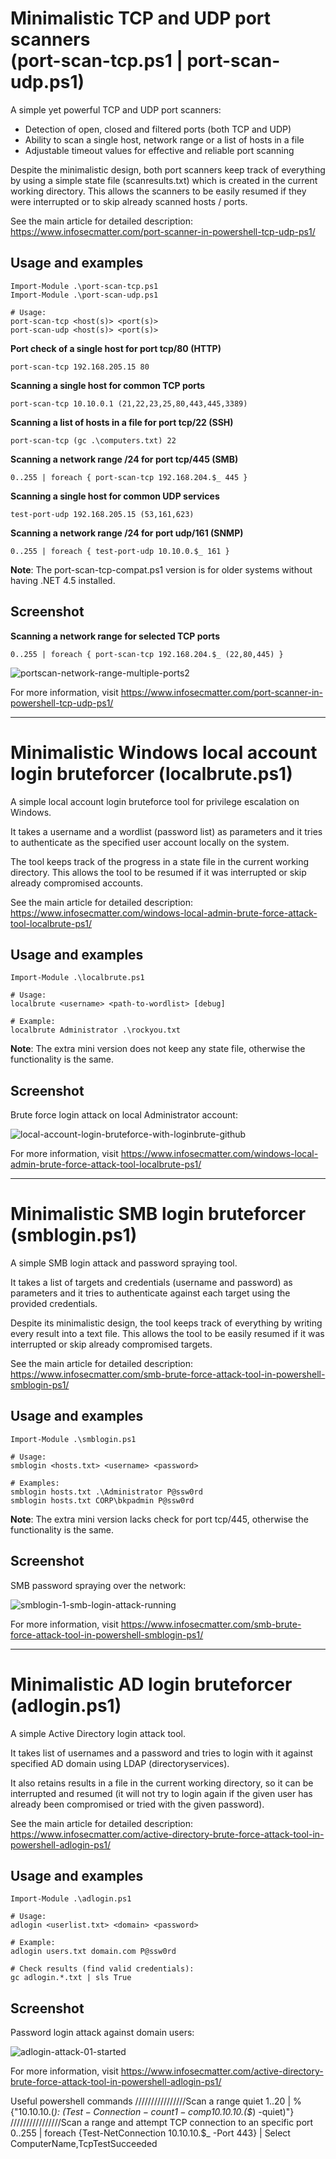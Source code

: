 # Minimalistic TCP and UDP port scanners<br>(port-scan-tcp.ps1 | port-scan-udp.ps1)

A simple yet powerful TCP and UDP port scanners:
* Detection of open, closed and filtered ports (both TCP and UDP)
* Ability to scan a single host, network range or a list of hosts in a file
* Adjustable timeout values for effective and reliable port scanning

Despite the minimalistic design, both port scanners keep track of everything by using a simple state file (scanresults.txt) which is created in the current working directory. This allows the scanners to be easily resumed if they were interrupted or to skip already scanned hosts / ports.

See the main article for detailed description: https://www.infosecmatter.com/port-scanner-in-powershell-tcp-udp-ps1/

## Usage and examples
```
Import-Module .\port-scan-tcp.ps1
Import-Module .\port-scan-udp.ps1

# Usage:
port-scan-tcp <host(s)> <port(s)>
port-scan-udp <host(s)> <port(s)>
```

**Port check of a single host for port tcp/80 (HTTP)**
```
port-scan-tcp 192.168.205.15 80
```

**Scanning a single host for common TCP ports**
```
port-scan-tcp 10.10.0.1 (21,22,23,25,80,443,445,3389)
```

**Scanning a list of hosts in a file for port tcp/22 (SSH)**
```
port-scan-tcp (gc .\computers.txt) 22
```

**Scanning a network range /24 for port tcp/445 (SMB)**
```
0..255 | foreach { port-scan-tcp 192.168.204.$_ 445 }
```

**Scanning a single host for common UDP services**
```
test-port-udp 192.168.205.15 (53,161,623)
```

**Scanning a network range /24 for port udp/161 (SNMP)**
```
0..255 | foreach { test-port-udp 10.10.0.$_ 161 }
```

**Note**: The port-scan-tcp-compat.ps1 version is for older systems without having .NET 4.5 installed.

## Screenshot

**Scanning a network range for selected TCP ports**
```
0..255 | foreach { port-scan-tcp 192.168.204.$_ (22,80,445) }
```

![portscan-network-range-multiple-ports2](https://user-images.githubusercontent.com/60963123/84473338-f0e90c00-ac99-11ea-937d-9593a0035fd7.png)

For more information, visit https://www.infosecmatter.com/port-scanner-in-powershell-tcp-udp-ps1/

---

# Minimalistic Windows local account login bruteforcer (localbrute.ps1)

A simple local account login bruteforce tool for privilege escalation on Windows.

It takes a username and a wordlist (password list) as parameters and it tries to authenticate as the specified user account locally on the system.

The tool keeps track of the progress in a state file in the current working directory. This allows the tool to be resumed if it was interrupted or skip already compromised accounts.

See the main article for detailed description: https://www.infosecmatter.com/windows-local-admin-brute-force-attack-tool-localbrute-ps1/

## Usage and examples
```
Import-Module .\localbrute.ps1

# Usage:
localbrute <username> <path-to-wordlist> [debug]

# Example:
localbrute Administrator .\rockyou.txt
```

**Note**: The extra mini version does not keep any state file, otherwise the functionality is the same.

## Screenshot

Brute force login attack on local Administrator account:

![local-account-login-bruteforce-with-loginbrute-github](https://user-images.githubusercontent.com/60963123/98514680-480ffe80-2283-11eb-9b0d-29957382b448.png)


For more information, visit https://www.infosecmatter.com/windows-local-admin-brute-force-attack-tool-localbrute-ps1/

---

# Minimalistic SMB login bruteforcer (smblogin.ps1)

A simple SMB login attack and password spraying tool.

It takes a list of targets and credentials (username and password) as parameters and it tries to authenticate against each target using the provided credentials.

Despite its minimalistic design, the tool keeps track of everything by writing every result into a text file. This allows the tool to be easily resumed if it was interrupted or skip already compromised targets.

See the main article for detailed description: https://www.infosecmatter.com/smb-brute-force-attack-tool-in-powershell-smblogin-ps1/

## Usage and examples
```
Import-Module .\smblogin.ps1

# Usage:
smblogin <hosts.txt> <username> <password>

# Examples:
smblogin hosts.txt .\Administrator P@ssw0rd
smblogin hosts.txt CORP\bkpadmin P@ssw0rd
```

**Note**: The extra mini version lacks check for port tcp/445, otherwise the functionality is the same.

## Screenshot

SMB password spraying over the network:

![smblogin-1-smb-login-attack-running](https://user-images.githubusercontent.com/60963123/81509090-4b005580-9319-11ea-9706-6cc5d0b60f9a.png)

For more information, visit https://www.infosecmatter.com/smb-brute-force-attack-tool-in-powershell-smblogin-ps1/

---

# Minimalistic AD login bruteforcer (adlogin.ps1)

A simple Active Directory login attack tool.

It takes list of usernames and a password and tries to login with it against specified AD domain using LDAP (directoryservices).

It also retains results in a file in the current working directory, so it can be interrupted and resumed (it will not try to login again if the given user has already been compromised or tried with the given password).

See the main article for detailed description: https://www.infosecmatter.com/active-directory-brute-force-attack-tool-in-powershell-adlogin-ps1/

## Usage and examples

```
Import-Module .\adlogin.ps1

# Usage:
adlogin <userlist.txt> <domain> <password>

# Example:
adlogin users.txt domain.com P@ssw0rd

# Check results (find valid credentials):
gc adlogin.*.txt | sls True
```

## Screenshot

Password login attack against domain users:

![adlogin-attack-01-started](https://user-images.githubusercontent.com/60963123/81509021-cd3c4a00-9318-11ea-919f-9c6fd7ccfaed.jpg)

For more information, visit https://www.infosecmatter.com/active-directory-brute-force-attack-tool-in-powershell-adlogin-ps1/



Useful powershell commands
////////////////Scan a range quiet
1..20 | % {"10.10.10.$($_): $(Test-Connection -count 1 -comp 10.10.10.$($_) -quiet)"}
////////////////Scan a range and attempt TCP connection to an specific port
0..255 | foreach {Test-NetConnection 10.10.10.$_ -Port 443} | Select ComputerName,TcpTestSucceeded
